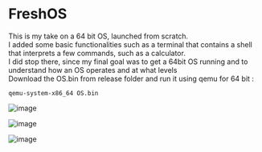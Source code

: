 # FreshOS

This is my take on a 64 bit OS, launched from scratch. <br/>
I added some basic functionalities such as a terminal that contains a shell that interprets a few commands, such as a calculator. <br/>
I did stop there, since my final goal was to get a 64bit OS running and to understand how an OS operates and at what levels <br/>
Download the OS.bin from release folder and run it using qemu for 64 bit :

```
qemu-system-x86_64 OS.bin
```

![image](https://user-images.githubusercontent.com/98561646/235745280-27716d9b-886f-4223-bd89-050536a0bd43.png)

![image](https://user-images.githubusercontent.com/98561646/235745324-23637e2b-8236-4291-935b-b1152eeff72c.png)

![image](https://user-images.githubusercontent.com/98561646/235745413-a6eee9ca-8e83-4b6d-95da-48681a5c5739.png)

